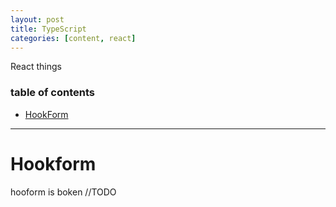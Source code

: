 ```yaml
---
layout: post
title: TypeScript
categories: [content, react]
---
```


React things

### table of contents

- [HookForm](#hookform)

---

# Hookform

hooform is boken //TODO
